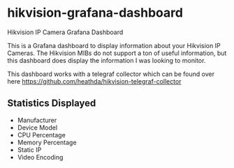 # hikvision-grafana-dashboard
Hikvision IP Camera Grafana Dashboard

This is a Grafana dashboard to display information about your Hikvision IP Cameras.  The Hikvision MIBs do not support a ton of useful information, but this dashboard does display the information I was looking to monitor.  

This dashboard works with a telegraf collector which can be found over here https://github.com/heathda/hikvision-telegraf-collector

## Statistics Displayed
- Manufacturer
- Device Model
- CPU Percentage
- Memory Percentage
- Static IP
- Video Encoding



